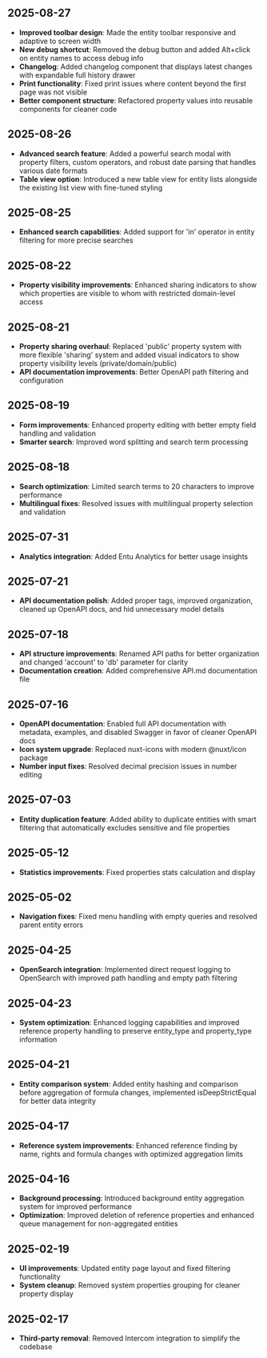 ## 2025-08-27
- **Improved toolbar design**: Made the entity toolbar responsive and adaptive to screen width
- **New debug shortcut**: Removed the debug button and added Alt+click on entity names to access debug info
- **Changelog**: Added changelog component that displays latest changes with expandable full history drawer
- **Print functionality**: Fixed print issues where content beyond the first page was not visible
- **Better component structure**: Refactored property values into reusable components for cleaner code

## 2025-08-26
- **Advanced search feature**: Added a powerful search modal with property filters, custom operators, and robust date parsing that handles various date formats
- **Table view option**: Introduced a new table view for entity lists alongside the existing list view with fine-tuned styling

## 2025-08-25
- **Enhanced search capabilities**: Added support for 'in' operator in entity filtering for more precise searches

## 2025-08-22
- **Property visibility improvements**: Enhanced sharing indicators to show which properties are visible to whom with restricted domain-level access

## 2025-08-21
- **Property sharing overhaul**: Replaced 'public' property system with more flexible 'sharing' system and added visual indicators to show property visibility levels (private/domain/public)
- **API documentation improvements**: Better OpenAPI path filtering and configuration

## 2025-08-19
- **Form improvements**: Enhanced property editing with better empty field handling and validation
- **Smarter search**: Improved word splitting and search term processing

## 2025-08-18
- **Search optimization**: Limited search terms to 20 characters to improve performance
- **Multilingual fixes**: Resolved issues with multilingual property selection and validation

## 2025-07-31
- **Analytics integration**: Added Entu Analytics for better usage insights

## 2025-07-21
- **API documentation polish**: Added proper tags, improved organization, cleaned up OpenAPI docs, and hid unnecessary model details

## 2025-07-18
- **API structure improvements**: Renamed API paths for better organization and changed 'account' to 'db' parameter for clarity
- **Documentation creation**: Added comprehensive API.md documentation file

## 2025-07-16
- **OpenAPI documentation**: Enabled full API documentation with metadata, examples, and disabled Swagger in favor of cleaner OpenAPI docs
- **Icon system upgrade**: Replaced nuxt-icons with modern @nuxt/icon package
- **Number input fixes**: Resolved decimal precision issues in number editing

## 2025-07-03
- **Entity duplication feature**: Added ability to duplicate entities with smart filtering that automatically excludes sensitive and file properties

## 2025-05-12
- **Statistics improvements**: Fixed properties stats calculation and display

## 2025-05-02
- **Navigation fixes**: Fixed menu handling with empty queries and resolved parent entity errors

## 2025-04-25
- **OpenSearch integration**: Implemented direct request logging to OpenSearch with improved path handling and empty path filtering

## 2025-04-23
- **System optimization**: Enhanced logging capabilities and improved reference property handling to preserve entity_type and property_type information

## 2025-04-21
- **Entity comparison system**: Added entity hashing and comparison before aggregation of formula changes, implemented isDeepStrictEqual for better data integrity

## 2025-04-17
- **Reference system improvements**: Enhanced reference finding by name, rights and formula changes with optimized aggregation limits

## 2025-04-16
- **Background processing**: Introduced background entity aggregation system for improved performance
- **Optimization**: Improved deletion of reference properties and enhanced queue management for non-aggregated entities

## 2025-02-19
- **UI improvements**: Updated entity page layout and fixed filtering functionality
- **System cleanup**: Removed system properties grouping for cleaner property display

## 2025-02-17
- **Third-party removal**: Removed Intercom integration to simplify the codebase
